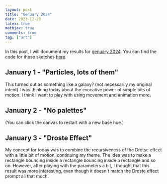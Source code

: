 ```yaml
---
layout: post
title: "Genuary 2024"
date: 2023-12-28
latex: true
mathjax: true
comments: true
tag: ["art"]
---
```


In this post, I will document my results for [genuary 2024](https://genuary.art/prompts). You can find the code for these sketches [here](https://github.com/Fossj117/fossj117.github.io/tree/master/assets/2023-12-28-genuary-2024).

## January 1 - "Particles, lots of them"

<div id="jan-1"></div>
<script src="https://cdnjs.cloudflare.com/ajax/libs/p5.js/0.6.1/p5.min.js"></script>
<script src="{{ base.url | prepend: site.url }}/assets/2023-12-28-genuary-2024/jan1.js"></script>

This turned out as something like a galaxy? (not necessarily my original intent) I was thinking today about the evocative power of simple bits of motion. I think I want to play with using movement and animation more.

## January 2 - "No palettes"

<!-- My concept for today involves some abstraction of bees and flowers to create procedural colors. -->

<!-- - Create a bunch of 'flowers' at random locations on the canvas with:
  - A given hue (in the HSB(A) sense)
  - A location on the canvas
  - A given lifetime
- Over a flower's lifetime, it grows in size until "death", when it "scatters" its seeds as new flowers in the same area.
- Create a bunch of "bees" at random locations on the canvas.
- Bees fly around randomly and "pollinate" flowers.
- This means that bees store the hue of the last flower they visited. When they visit the next flower, they "pollinate" it, meaning that they share with it the hue of the last flower it visited.
- When a flower "dies", it chooses the hues for its seeds based on some combination of its own hue, and the hue of the flowers that pollinated it.
- To get the hue of a seed:
  - Average your hue with a random pollinated hue
  - Add some random "mutations. -->

<div id="jan-2"></div>
<script src="{{ base.url | prepend: site.url }}/assets/2023-12-28-genuary-2024/jan2.js"></script>

(You can click the canvas to restart with a new base hue.)

## January 3 - "Droste Effect"

<div id="jan-3"></div>
<script src="{{ base.url | prepend: site.url }}/assets/2023-12-28-genuary-2024/jan3.js"></script>

My concept for today was to combine the recursiveness of the Drotse effect with a little bit of motion, continuing my theme. The idea was to make a rectangle bouncing inside a rectangle bouncing inside a rectangle and so on. However, after playing with the parameters a bit, I thought that this result was more interesting, even though it doesn't match the Droste effect prompt all that much.
